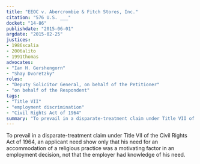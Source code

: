 ```yaml
---
title: "EEOC v. Abercrombie & Fitch Stores, Inc."
citation: "576 U.S. ___"
docket: "14-86"
publishdate: "2015-06-01"
argdate: "2015-02-25"
justices:
- 1986scalia
- 2006alito
- 1991thomas
advocates:
- "Ian H. Gershengorn"
- "Shay Dvoretzky"
roles:
- "Deputy Solicitor General, on behalf of the Petitioner"
- "on behalf of the Respondent"
tags:
- "Title VII"
- "employment discrimination"
- "Civil Rights Act of 1964"
summary: "To prevail in a disparate-treatment claim under Title VII of the Civil Rights Act of 1964, an applicant need show only that his need for an accommodation of a religious practice was a motivating factor in an employment decision, not that the employer had knowledge of his need."
---
```

To prevail in a disparate-treatment claim under Title VII of the Civil Rights Act of 1964, an applicant need show only that his need for an accommodation of a religious practice was a motivating factor in an employment decision, not that the employer had knowledge of his need.

